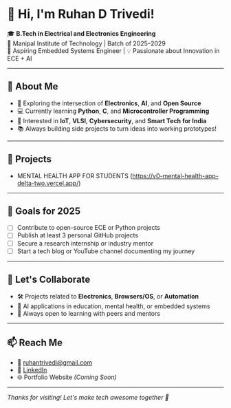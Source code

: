 # 👋 Hi, I'm Ruhan  D Trivedi!

🎓 **B.Tech in Electrical and Electronics Engineering**  
📍 Manipal Institute of Technology | Batch of 2025–2029  
🔧 Aspiring Embedded Systems Engineer | 💡 Passionate about Innovation in ECE + AI  

---

## 🚀 About Me

- 🧠 Exploring the intersection of **Electronics**, **AI**, and **Open Source**
- 💻 Currently learning **Python**, **C**, and **Microcontroller Programming**
- 📡 Interested in **IoT**, **VLSI**, **Cybersecurity**, and **Smart Tech for India**
- 📚 Always building side projects to turn ideas into working prototypes!

---

## 🔨 Projects 

- MENTAL HEALTH APP FOR STUDENTS (https://v0-mental-health-app-delta-two.vercel.app/)
---

## 📌 Goals for 2025

- [ ] Contribute to open-source ECE or Python projects  
- [ ] Publish at least 3 personal GitHub projects  
- [ ] Secure a research internship or industry mentor  
- [ ] Start a tech blog or YouTube channel documenting my journey

---

## 🤝 Let's Collaborate

- 🛠 Projects related to **Electronics**, **Browsers/OS**, or **Automation**
- 🤖 AI applications in education, mental health, or embedded systems
- 🔗 Always open to learning with peers and mentors

---

## 📫 Reach Me

- 📧 ruhantrivedi@gmail.com  
- 💼 [LinkedIn](www.linkedin.com/in/ruhan-darshak-trivedi-48b75b2b2) 
- 🌐 Portfolio Website *(Coming Soon)*

---

_Thanks for visiting! Let's make tech awesome together 🌟_
